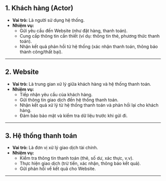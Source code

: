 ## 1. Khách hàng (Actor)
- **Vai trò:** Là người sử dụng hệ thống.  
- **Nhiệm vụ:**
  - Gửi yêu cầu đến Website (như đặt hàng, thanh toán).  
  - Cung cấp thông tin cần thiết (ví dụ: thông tin thẻ, phương thức thanh toán).  
  - Nhận kết quả phản hồi từ hệ thống (xác nhận thanh toán, thông báo thành công/thất bại).

---

## 2. Website
- **Vai trò:** Là trung gian xử lý giữa khách hàng và hệ thống thanh toán.  
- **Nhiệm vụ:**
  - Tiếp nhận yêu cầu của khách hàng.  
  - Gửi thông tin giao dịch đến hệ thống thanh toán.  
  - Nhận kết quả xử lý từ hệ thống thanh toán và phản hồi lại cho khách hàng.  
  - Đảm bảo bảo mật và kiểm tra dữ liệu trước khi gửi đi.

---

## 3. Hệ thống thanh toán
- **Vai trò:** Là đơn vị xử lý giao dịch tài chính.  
- **Nhiệm vụ:**
  - Kiểm tra thông tin thanh toán (thẻ, số dư, xác thực, v.v).  
  - Thực hiện giao dịch (trừ tiền, xác nhận, thông báo kết quả).  
  - Gửi phản hồi về kết quả cho Website.

---


